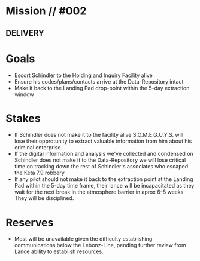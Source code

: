 # Mission // #002
## DELIVERY

# Goals
- Escort Schindler to the Holding and Inquiry Facility alive
- Ensure his codes/plans/contacts arrive at the Data-Repository intact
- Make it back to the Landing Pad drop-point within the 5-day extraction window

# Stakes
- If Schindler does not make it to the facility alive S.O.M.E.G.U.Y.S. will lose their
opprotunity to extract valuable information from him about his criminal enterprise
- If the digital information and analysis we've collected and condensed on Schindler
does not make it to the Data-Repository we will lose critical time on tracking down
the rest of Schindler's associates who escaped the Keta 7.9 robbery
- If any pilot should not make it back to the extraction point at the Landing Pad
within the 5-day time frame, their lance will be incapacitated as they wait for the
next break in the atmosphere barrier in aprox 6-8 weeks. They will be disciplined. 

# Reserves
- Most will be unavailable given the difficulty establishing communications below the
Lebonz-Line, pending further review from Lance ability to establish resources.
